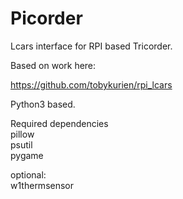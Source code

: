 # Picorder
Lcars interface for RPI based Tricorder.

Based on work here:

https://github.com/tobykurien/rpi_lcars

Python3 based.

Required dependencies <br>
pillow <br>
psutil <br>
pygame <br>

optional:<br>
w1thermsensor
